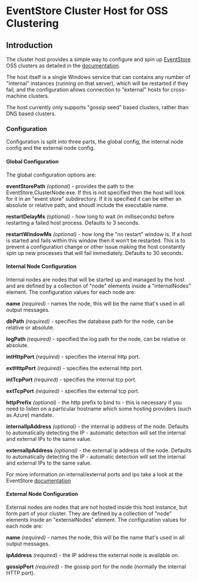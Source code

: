 # EventStore Cluster Host for OSS Clustering

## Introduction

The cluster host provides a simple way to configure and spin up [EventStore](http://www.geteventstore.com) OSS clusters as detailed in the [documentation](https://github.com/eventstore/eventstore/wiki/Setting-Up-OSS-Cluster). 

The host itself is a single Windows service that can contains any number of "internal" instances (running on that server), which will be restarted if they fail, and the configuration allows connection to "external" hosts for cross-machine clusters.

The host currently only supports "gossip seed" based clusters, rather than DNS based clusters.

### Configuration
Configuration is split into three parts, the global config, the internal node config and the external node config.

#### Global Configuration
The global configuration options are:

**eventStorePath** *(optional)* - provides the path to the EventStore.ClusterNode.exe. If this is not specified then the host will look for it in an "event store" subdirectory. If it is specified it can be either an absolute or relative path, and shoudl include the executable name.

**restartDelayMs** *(optional)* - how long to wait (in milliseconds) before restarting a failed host process. Defaults to 3 seconds.

**restartWindowMs** *(optional)* - how long the "no restart" window is. If a host is started and fails within this window then it won't be restarted. This is to prevent a configuration change or other issue making the host constantly spin up new processes that will fail immediately. Defaults to 30 seconds.

#### Internal Node Configuration
Internal nodes are nodes that will be started up and managed by the host and are defined by a collection of "node" elements inside a "internalNodes" element. The configuration values for each node are:

**name** *(required)* - names the node, this will be the name that's used in all output messages.

**dbPath** *(required)* - specifies the database path for the node, can be relative or absolute.

**logPath** *(required)* - specified the log path for the node, can be relative or absolute.

**intHttpPort** *(required)* - specifies the internal http port.

**extHttpPort** *(required)* - specifies the external http port.

**intTcpPort** *(required)* - specifies the internal tcp port.

**extTcpPort** *(required)* - specifies the external tcp port.

**httpPrefix** *(optional)* - the http prefix to bind to - this is necessary if you need to listen on a particular hostname which some hosting providers (such as Azure) mandate.

**internalIpAddress** *(optional)* - the internal ip address of the node. Defaults to automatically detecting the IP - automatic detection will set the internal and external IPs to the same value.

**externalIpAddress** *(optional)* - the external ip address of the node. Defaults to automatically detecting the IP - automatic detection will set the internal and external IPs to the same value.

For more information on internal/external ports and ips take a look at the EventStore [documentation](https://github.com/eventstore/eventstore/wiki/Setting-Up-OSS-Cluster)

#### External Node Configuration
External nodes are nodes that are not hosted inside this host instance, but form part of your cluster. They are defined by a collection of "node" elements inside an "externalNodes" element. The configuration values for each node are:

**name** *(required)* - names the node, this will be the name that's used in all output messages.

**ipAddress** *(required)* - the IP address the external node is available on.

**gossipPort** *(required)* - the gossip port for the node (normally the internal HTTP port).



